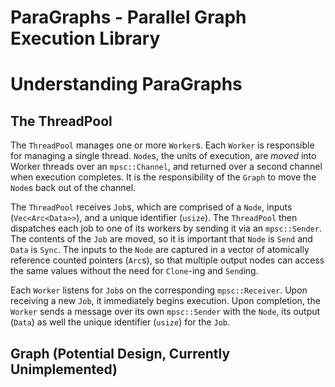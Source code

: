 # ParaGraphs - Parallel Graph Execution Library


# Understanding ParaGraphs

## The ThreadPool
The `ThreadPool` manages one or more `Worker`s. Each `Worker` is responsible for managing a
single thread. `Node`s, the units of execution, are *moved* into Worker threads over an
`mpsc::Channel`, and returned over a second channel when execution completes. It is the
responsibility of the `Graph` to move the `Node`s back out of the channel.

The `ThreadPool` receives `Job`s, which are comprised of a `Node`, inputs (`Vec<Arc<Data>>`), and a
unique identifier (`usize`). The `ThreadPool` then dispatches each job to one of its workers by
sending it via an `mpsc::Sender`. The contents of the `Job` are moved, so it is important that
`Node` is `Send` and `Data` is `Sync`. The inputs to the `Node` are captured in a vector of atomically
reference counted pointers (`Arc`s), so that multiple output nodes can access the same values
without the need for `Clone`-ing and `Send`ing.

Each `Worker` listens for `Job`s on the corresponding `mpsc::Receiver`. Upon receiving a new `Job`,
it immediately begins execution. Upon completion, the `Worker` sends a message over its own `mpsc::Sender`
with the `Node`, its output (`Data`) as well the unique identifier (`usize`) for the `Job`.

## Graph (Potential Design, Currently Unimplemented)
